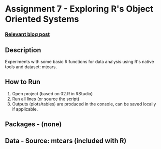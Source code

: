 # Assignment 7 - Exploring R's Object Oriented Systems

### [Relevant blog post]()

## Description
Experiments with some basic R functions for data analysis using R's native tools and dataset: mtcars.

## How to Run
1) Open project (based on 02.R in RStudio)
2) Run all lines (or source the script)
3) Outputs (plots/tables) are produced in the console, can be saved locally if applicable.

## Packages - (none)
## Data - Source: mtcars (included with R)
